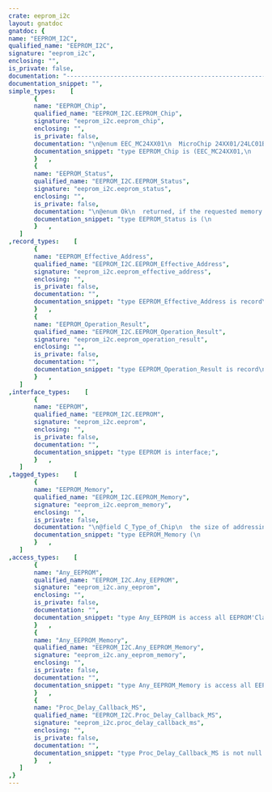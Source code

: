 ```yaml
---
crate: eeprom_i2c
layout: gnatdoc
gnatdoc: {
name: "EEPROM_I2C",
qualified_name: "EEPROM_I2C",
signature: "eeprom_i2c",
enclosing: "",
is_private: false,
documentation: "---------------------------------------------------------------------------\n  List of all implemented/supported chips\n  The data sheets will be added into this repository",
documentation_snippet: "",
simple_types:    [
       {
       name: "EEPROM_Chip",
       qualified_name: "EEPROM_I2C.EEPROM_Chip",
       signature: "eeprom_i2c.eeprom_chip",
       enclosing: "",
       is_private: false,
       documentation: "\n@enum EEC_MC24XX01\n  MicroChip 24XX01/24LC01B\n@enum EEC_MC24XX02\n  MicroChip 24XX02/24LC02B\n@enum EEC_MC24XX16\n  MicroChip 24LC16B\n@enum EEC_MC24XX64\n  MicroChip 24XX64\n@enum EEC_MC24XX512\n  MicroChip 24XX512",
       documentation_snippet: "type EEPROM_Chip is (EEC_MC24XX01,\n                     EEC_MC24XX02,\n                     EEC_MC24XX16,\n                     EEC_MC24XX64,\n                     EEC_MC24XX512\n                    );",
       }   ,
       {
       name: "EEPROM_Status",
       qualified_name: "EEPROM_I2C.EEPROM_Status",
       signature: "eeprom_i2c.eeprom_status",
       enclosing: "",
       is_private: false,
       documentation: "\n@enum Ok\n  returned, if the requested memory address of\n  the EEPROM is out of range:\n  Mem_Addr > Mem_Addr_Size\n  In this case, no I2C operation is started\n@enum Address_Out_Of_Range\n  returned, if the requested data to write is\n  too big.\n  This means, that the relation:\n     Mem_Addr + Data'Size > Size_In_Bytes\n@enum Data_Too_Big\n  Is set,\n  if anything is not OK with the I2C operation\n@enum I2C_Not_Ok",
       documentation_snippet: "type EEPROM_Status is (\n                       Ok,\n                       Address_Out_Of_Range,\n                       Data_Too_Big,\n                       I2C_Not_Ok\n                      );",
       }   ,
   ]
,record_types:    [
       {
       name: "EEPROM_Effective_Address",
       qualified_name: "EEPROM_I2C.EEPROM_Effective_Address",
       signature: "eeprom_i2c.eeprom_effective_address",
       enclosing: "",
       is_private: false,
       documentation: "",
       documentation_snippet: "type EEPROM_Effective_Address is record\n   I2C_Address : HAL.I2C.I2C_Address;\n   Mem_Addr    : HAL.UInt16;\nend record;",
       }   ,
       {
       name: "EEPROM_Operation_Result",
       qualified_name: "EEPROM_I2C.EEPROM_Operation_Result",
       signature: "eeprom_i2c.eeprom_operation_result",
       enclosing: "",
       is_private: false,
       documentation: "",
       documentation_snippet: "type EEPROM_Operation_Result is record\n   E_Status   : EEPROM_Status;\n   I2C_Status : HAL.I2C.I2C_Status;\nend record;",
       }   ,
   ]
,interface_types:    [
       {
       name: "EEPROM",
       qualified_name: "EEPROM_I2C.EEPROM",
       signature: "eeprom_i2c.eeprom",
       enclosing: "",
       is_private: false,
       documentation: "",
       documentation_snippet: "type EEPROM is interface;",
       }   ,
   ]
,tagged_types:    [
       {
       name: "EEPROM_Memory",
       qualified_name: "EEPROM_I2C.EEPROM_Memory",
       signature: "eeprom_i2c.eeprom_memory",
       enclosing: "",
       is_private: false,
       documentation: "\n@field C_Type_of_Chip\n  the size of addressing the EEPROM\n@field C_Memory_Address_Size\n@field C_Size_In_Bytes\n@field C_Size_In_Bits\n@field C_Number_Of_Blocks\n@field C_Bytes_Per_Block\n@field C_Number_Of_Pages\n@field C_Bytes_Per_Page\n@field C_Max_Byte_Address\n@field C_Write_Delay_MS\n@field C_Delay_Callback\n  the address of the EEPROM on the bus\n@field I2C_Addr\n  the port where the EEPROM is connected to\n@field I2C_Port",
       documentation_snippet: "type EEPROM_Memory (\n                    C_Type_of_Chip        : EEPROM_Chip;\n                    C_Memory_Address_Size : HAL.I2C.I2C_Memory_Address_Size;\n                    C_Size_In_Bytes       : HAL.UInt32;\n                    C_Size_In_Bits        : HAL.UInt32;\n                    C_Number_Of_Blocks    : HAL.UInt16;\n                    C_Bytes_Per_Block     : HAL.UInt32;\n                    C_Number_Of_Pages     : HAL.UInt16;\n                    C_Bytes_Per_Page      : HAL.UInt16;\n                    C_Max_Byte_Address    : HAL.UInt32;\n                    C_Write_Delay_MS      : Integer;\n                    C_Delay_Callback      : Proc_Delay_Callback_MS;\n                    I2C_Addr            : HAL.I2C.I2C_Address;\n                    I2C_Port            : not null HAL.I2C.Any_I2C_Port\n                   )\nis new EEPROM with null record;",
       }   ,
   ]
,access_types:    [
       {
       name: "Any_EEPROM",
       qualified_name: "EEPROM_I2C.Any_EEPROM",
       signature: "eeprom_i2c.any_eeprom",
       enclosing: "",
       is_private: false,
       documentation: "",
       documentation_snippet: "type Any_EEPROM is access all EEPROM'Class;",
       }   ,
       {
       name: "Any_EEPROM_Memory",
       qualified_name: "EEPROM_I2C.Any_EEPROM_Memory",
       signature: "eeprom_i2c.any_eeprom_memory",
       enclosing: "",
       is_private: false,
       documentation: "",
       documentation_snippet: "type Any_EEPROM_Memory is access all EEPROM_Memory'Class;",
       }   ,
       {
       name: "Proc_Delay_Callback_MS",
       qualified_name: "EEPROM_I2C.Proc_Delay_Callback_MS",
       signature: "eeprom_i2c.proc_delay_callback_ms",
       enclosing: "",
       is_private: false,
       documentation: "",
       documentation_snippet: "type Proc_Delay_Callback_MS is not null access procedure (MS : Integer);",
       }   ,
   ]
,}
---
```

